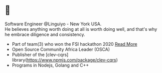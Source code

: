 # 👋
  Software Engineer @Linguiyo - New York USA.
  <br/>
  He believes anything worth doing at all is worth doing well, and that's why he embrace diligence and consistency.
- Part of team(3) who won the FSI hackathon 2020 [Read More](https://www.efina.org.ng/media-room/team-inclusion-wins-efinas-fintech4wd-hackathon)
- Open Source Community Africa Leader (OSCA)
- Publisher of the [clev-cqrs] library(https://www.npmjs.com/package/clev-cqrs)
- Programs in Nodejs, Golang and C++ 





